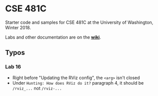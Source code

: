# CSE 481C
Starter code and samples for CSE 481C at the University of Washington, Winter 2018.

Labs and other documentation are on the **[wiki](https://github.com/cse481wi18/cse481wi18/wiki)**.



## Typos

### Lab 16
- Right before "Updating the RViz config", the `<arg>` isn't closed
- Under `Hunting: How does RViz do it?` paragraph 4, it should be `/rviz_...` not `/rviz-...`
